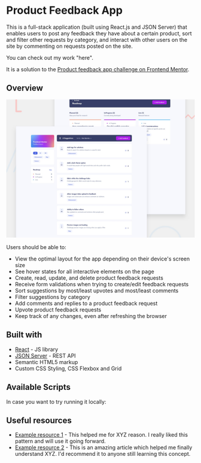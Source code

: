 # Product Feedback App

This is a full-stack application (built using React.js and JSON Server) that enables users to post any feedback they have about a certain product, sort and filter other requests by category, and interact with other users on the site by commenting on requests posted on the site.

You can check out my work "here".

It is a solution to the [Product feedback app challenge on Frontend Mentor](https://www.frontendmentor.io/challenges/product-feedback-app-wbvUYqjR6).


## Overview

![Design preview for the Product feedback app coding challenge](./preview.jpg)

Users should be able to:

- View the optimal layout for the app depending on their device's screen size
- See hover states for all interactive elements on the page
- Create, read, update, and delete product feedback requests
- Receive form validations when trying to create/edit feedback requests
- Sort suggestions by most/least upvotes and most/least comments
- Filter suggestions by category
- Add comments and replies to a product feedback request
- Upvote product feedback requests
- Keep track of any changes, even after refreshing the browser


## Built with

- [React](https://reactjs.org/) - JS library
- [JSON Server](https://www.npmjs.com/package/json-server) - REST API
- Semantic HTML5 markup
- Custom CSS Styling, CSS Flexbox and Grid


## Available Scripts

In case you want to try running it locally:




## Useful resources

- [Example resource 1](https://www.example.com) - This helped me for XYZ reason. I really liked this pattern and will use it going forward.
- [Example resource 2](https://www.example.com) - This is an amazing article which helped me finally understand XYZ. I'd recommend it to anyone still learning this concept.

